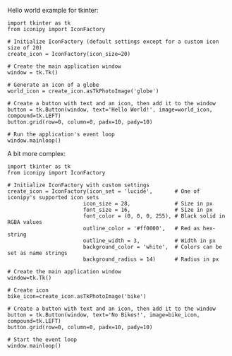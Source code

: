 Hello world example for tkinter:

    import tkinter as tk
    from iconipy import IconFactory

    # Initialize IconFactory (default settings except for a custom icon size of 20)
    create_icon = IconFactory(icon_size=20)

    # Create the main application window
    window = tk.Tk()

    # Generate an icon of a globe
    world_icon = create_icon.asTkPhotoImage('globe')

    # Create a button with text and an icon, then add it to the window
    button = tk.Button(window, text='Hello World!', image=world_icon, compound=tk.LEFT)
    button.grid(row=0, column=0, padx=10, pady=10)

    # Run the application's event loop
    window.mainloop()

A bit more complex:

    import tkinter as tk
    from iconipy import IconFactory
    
    # Initialize IconFactory with custom settings
    create_icon = IconFactory(icon_set = 'lucide',       # One of iconipy's supported icon sets 
                            icon_size = 28,              # Size in px
                            font_size = 16,              # Size in px  
                            font_color = (0, 0, 0, 255), # Black solid in RGBA values
                            outline_color = '#ff0000',   # Red as hex-string
                            outline_width = 3,           # Width in px
                            background_color = 'white',  # Colors can be set as name strings
                            background_radius = 14)      # Radius in px
    
    # Create the main application window
    window=tk.Tk()
    
    # Create icon
    bike_icon=create_icon.asTkPhotoImage('bike')
    
    # Create a button with text and an icon, then add it to the window
    button = tk.Button(window, text='No Bikes!', image=bike_icon, compound=tk.LEFT)
    button.grid(row=0, column=0, padx=10, pady=10)
    
    # Start the event loop
    window.mainloop()
